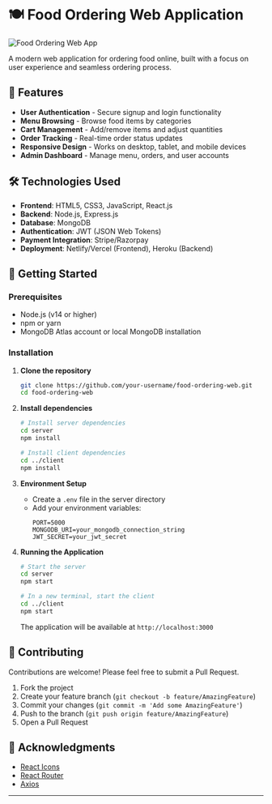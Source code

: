 # 🍽️ Food Ordering Web Application

![Food Ordering Web App](https://github.com/user-attachments/assets/06f6422f-2fa0-4b6f-a6b1-ff1fce770392)

A modern web application for ordering food online, built with a focus on user experience and seamless ordering process.

## 🚀 Features

- **User Authentication** - Secure signup and login functionality
- **Menu Browsing** - Browse food items by categories
- **Cart Management** - Add/remove items and adjust quantities
- **Order Tracking** - Real-time order status updates
- **Responsive Design** - Works on desktop, tablet, and mobile devices
- **Admin Dashboard** - Manage menu, orders, and user accounts

## 🛠️ Technologies Used

- **Frontend**: HTML5, CSS3, JavaScript, React.js
- **Backend**: Node.js, Express.js
- **Database**: MongoDB
- **Authentication**: JWT (JSON Web Tokens)
- **Payment Integration**: Stripe/Razorpay
- **Deployment**: Netlify/Vercel (Frontend), Heroku (Backend)

## 🚀 Getting Started

### Prerequisites

- Node.js (v14 or higher)
- npm or yarn
- MongoDB Atlas account or local MongoDB installation

### Installation

1. **Clone the repository**
   ```bash
   git clone https://github.com/your-username/food-ordering-web.git
   cd food-ordering-web
   ```

2. **Install dependencies**
   ```bash
   # Install server dependencies
   cd server
   npm install
   
   # Install client dependencies
   cd ../client
   npm install
   ```

3. **Environment Setup**
   - Create a `.env` file in the server directory
   - Add your environment variables:
     ```
     PORT=5000
     MONGODB_URI=your_mongodb_connection_string
     JWT_SECRET=your_jwt_secret
     ```

4. **Running the Application**
   ```bash
   # Start the server
   cd server
   npm start
   
   # In a new terminal, start the client
   cd ../client
   npm start
   ```

   The application will be available at `http://localhost:3000`



## 🤝 Contributing

Contributions are welcome! Please feel free to submit a Pull Request.

1. Fork the project
2. Create your feature branch (`git checkout -b feature/AmazingFeature`)
3. Commit your changes (`git commit -m 'Add some AmazingFeature'`)
4. Push to the branch (`git push origin feature/AmazingFeature`)
5. Open a Pull Request



## 🙏 Acknowledgments

- [React Icons](https://react-icons.github.io/react-icons/)
- [React Router](https://reactrouter.com/)
- [Axios](https://axios-http.com/)

---



